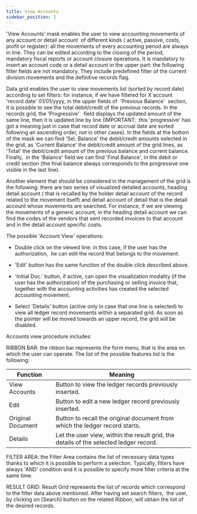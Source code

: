 ```yaml
---
title: View Accounts
sidebar_position: 2
---
```


'View Accounts' mask enables the user to view accounting movements of any account or detail account  of different kinds ( active, passive, costs, profit or register): all the movements of every accounting period are always in line. They can be edited according to the closing of the period, mandatory fiscal reports or account closure operations. It is mandatory to insert an account code or a detail account in the upper part: the following filter fields are not mandatory. They include predefined filter of the current division movements and the definitive records flag.

Data grid enables the user to view movements list (sorted by record date) according to set filters: for instance, if we have filtered for X account 'record date' 01/01/yyyy, in the upper fields of  'Previous Balance'  section, it is possible to see the total debit/credit of the previous records. In the records grid, the 'Progressive'   field displays the updated amount of the same line, then it is updated line by line (IMPORTANT:  this 'progressive' has got a meaning just in case that record date or accrual date are sorted following an ascending order, not in other cases). In the fields at the bottom of the mask we can find 'Sel. Balance' the debit/credit amounts selected in the grid, as 'Current Balance' the debit/credit amount of the grid lines, as 'Total' the debit/credit amount of the previous balance and current balance. Finally,  in the 'Balance' field we can find 'Final Balance', in the debit or credit section (the final balance always corresponds to the progressive one visible in the last line).

Another element that should be considered in the management of the grid is the following: there are two series of visualized detailed accounts, heading detail account ( that is recalled by the holder detail account of the record related to the movement itself) and detail account of detail that is the detail account whose movements are searched. For instance, if we are viewing the movements of a generic account, in the heading detail account we can find the codes of the vendors that sent recorded invoices to that account and in the detail account specific costs.

The possible 'Account View' operations:

- Double click on the viewed line: in this case, if the user has the authorization,  he can edit the record that belongs to the movement.

- 'Edit' button has the same function of the double click described above.

- 'Initial Doc.' button, if active, can open the visualization modality (if the user has the authorization) of the purchasing or selling invoice that, together with the accounting activities has created the selected accounting movement.

- Select 'Details' button (active only in case that one line is selected) to view all ledger record movements within a separated grid. As soon as the pointer will be moved towards an upper record, the grid will be disabled.

Accounts view procedure includes:

RIBBON BAR: the ribbon bar represents the form menu, that is the area on which the user can operate. The list of the possible features list is the following:



| Function | Meaning |
| --- | --- |
| View Accounts | Button to view the ledger records previously inserted. |
| Edit | Button to edit a new ledger record previously inserted. |
| Original Document | Button to recall the original document from which the ledger record starts. |
| Details | Let the user view, within the result grid, the details of the selected ledger record. |

FILTER AREA: the Filter Area contains the list of necessary data types thanks to which it is possible to perform a selection. Typically, filters have always 'AND' condition and it is possible to specify more filter criteria at the same time.

RESULT GRID: Result Grid represents the list of records which correspond to the filter data above mentioned. After having set search filters,  the user, by clicking on [Search] button on the related Ribbon, will obtain the list of the desired records.






